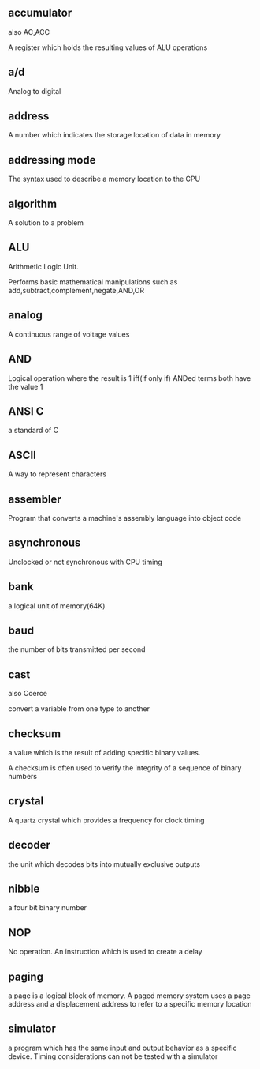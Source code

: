 ## accumulator

also AC,ACC 

A register which holds the resulting values of ALU operations

## a/d

Analog to digital

## address

A number which indicates the storage location of data in memory

## addressing mode

The syntax used to describe a memory location to the CPU

## algorithm

A solution to a problem

## ALU

Arithmetic Logic Unit. 

Performs basic mathematical manipulations such as add,subtract,complement,negate,AND,OR

## analog

A continuous range of voltage values

## AND

Logical operation where the result is 1 iff(if only if) ANDed terms both have the value 1

## ANSI C

a standard of C

## ASCII

A way to represent characters

## assembler

Program that converts a machine's assembly language into object code

## asynchronous

Unclocked or not synchronous with CPU timing

## bank

a logical unit of memory(64K)

## baud

the number of bits transmitted per second

## cast

also Coerce

convert a variable from one type to another

## checksum

a value which is the result of adding specific binary values.

A checksum is often used to verify the integrity of a sequence of binary numbers

## crystal

A quartz crystal which provides a frequency for clock timing

## decoder

the unit which decodes bits into mutually exclusive outputs

## nibble

a four bit binary number

## NOP

No operation. An instruction which is used to create a delay

## paging

a page is a logical block of memory. A paged memory system uses a page address and a displacement address to refer to a specific memory location

## simulator

a program which has the same input and output behavior as a specific device. Timing considerations can not be tested with a simulator



